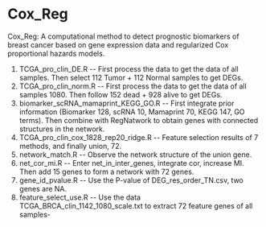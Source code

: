 # Cox_Reg
Cox_Reg: A computational method to detect prognostic biomarkers of breast cancer based on gene expression data and regularized Cox proportional hazards models. 


1. TCGA_pro_clin_DE.R  --  First process the data to get the data of all samples. Then select 112 Tumor + 112 Normal samples to get DEGs.
2. TCGA_pro_clin_norm.R -- First process the data to get the data of all samples 1080. Then follow 152 dead + 928 alive to get DEGs.
3. biomarker_scRNA_mamaprint_KEGG_GO.R -- First integrate prior information (Biomarker 128, scRNA 10, Mamaprint 70, KEGG 147, GO terms). Then combine with RegNatwork to obtain genes with connected structures in the network.
4. TCGA_pro_clin_cox_1828_rep20_ridge.R -- Feature selection results of 7 methods, and finally union, 72.
5. network_match.R -- Observe the network structure of the union gene.
6. net_cor_mi.R -- Enter net_in_inter_genes, integrate cor, increase MI. Then add 15 genes to form a network with 72 genes.
7. gene_id_pvalue.R -- Use the P-value of DEG_res_order_TN.csv, two genes are NA.
8. feature_select_use.R -- Use the data TCGA_BRCA_clin_1142_1080_scale.txt to extract 72 feature genes of all samples-
